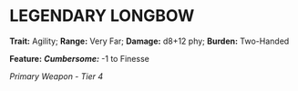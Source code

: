 ﻿---
tags:
  - Item
  - Weapon
name: 'LEGENDARY LONGBOW'
trait: 'Agility'
range: 'Very Far'
damage: 'd8+12 phy'
burden: 'Two-Handed'
feat_name: 'Cumbersome'
feat_text: '-1 to Finesse'
primary_or_secondary: 'Primary Weapon'
tier: 4
---

# LEGENDARY LONGBOW

**Trait:** Agility; **Range:** Very Far; **Damage:** d8+12 phy; **Burden:** Two-Handed

**Feature:** ***Cumbersome:*** -1 to Finesse

*Primary Weapon - Tier 4*
